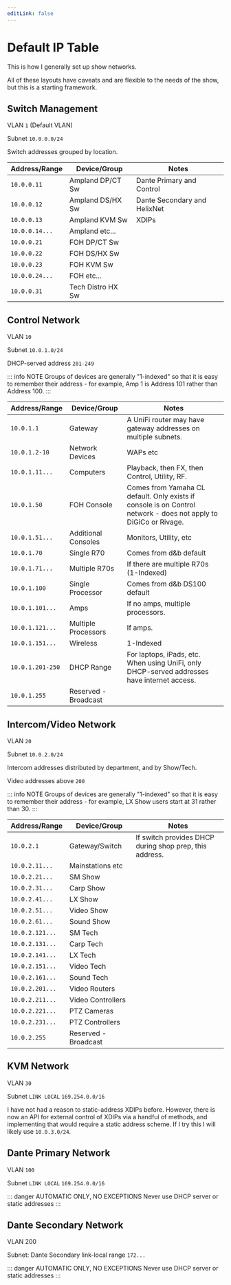 ```yaml
---
editLink: false
---
```


# Default IP Table

This is how I generally set up show networks.

All of these layouts have caveats and are flexible to the needs of the show, but this is a starting framework.

## Switch Management

VLAN `1` (Default VLAN)

Subnet `10.0.0.0/24`

Switch addresses grouped by location.

| Address/Range  | Device/Group      | Notes                        |
| -------------- | ----------------- | ---------------------------- |
| `10.0.0.11`    | Ampland DP/CT Sw  | Dante Primary and Control    |
| `10.0.0.12`    | Ampland DS/HX Sw  | Dante Secondary and HelixNet |
| `10.0.0.13`    | Ampland KVM Sw    | XDIPs                        |
| `10.0.0.14...` | Ampland etc...    |                              |
| `10.0.0.21`    | FOH DP/CT Sw      |                              |
| `10.0.0.22`    | FOH DS/HX Sw      |                              |
| `10.0.0.23`    | FOH KVM Sw        |                              |
| `10.0.0.24...` | FOH etc...        |                              |
| `10.0.0.31`    | Tech Distro HX Sw |                              |

## Control Network

VLAN `10`

Subnet `10.0.1.0/24`

DHCP-served address `201-249`

::: info NOTE
Groups of devices are generally "1-indexed" so that it is easy to remember their address - for example, Amp 1 is Address 101 rather than Address 100.
:::

| Address/Range    | Device/Group         | Notes                                                                                                            |
| ---------------- | -------------------- | ---------------------------------------------------------------------------------------------------------------- |
| `10.0.1.1`       | Gateway              | A UniFi router may have gateway addresses on multiple subnets.                                                   |
| `10.0.1.2-10`    | Network Devices      | WAPs etc                                                                                                         |
| `10.0.1.11...`   | Computers            | Playback, then FX, then Control, Utility, RF.                                                                    |
| `10.0.1.50`      | FOH Console          | Comes from Yamaha CL default. Only exists if console is on Control network - does not apply to DiGiCo or Rivage. |
| `10.0.1.51...`   | Additional Consoles  | Monitors, Utility, etc                                                                                           |
| `10.0.1.70`      | Single R70           | Comes from d&b default                                                                                           |
| `10.0.1.71...`   | Multiple R70s        | If there are multiple R70s (1-Indexed)                                                                           |
| `10.0.1.100`     | Single Processor     | Comes from d&b DS100 default                                                                                     |
| `10.0.1.101...`  | Amps                 | If no amps, multiple processors.                                                                                 |
| `10.0.1.121...`  | Multiple Processors  | If amps.                                                                                                         |
| `10.0.1.151...`  | Wireless             | 1-Indexed                                                                                                        |
| `10.0.1.201-250` | DHCP Range           | For laptops, iPads, etc. When using UniFi, only DHCP-served addresses have internet access.                      |
| `10.0.1.255`     | Reserved - Broadcast |                                                                                                                  |

## Intercom/Video Network

VLAN `20`

Subnet `10.0.2.0/24`

Intercom addresses distributed by department, and by Show/Tech.

Video addresses above `200`

::: info NOTE
Groups of devices are generally "1-indexed" so that it is easy to remember their address - for example, LX Show users start at 31 rather than 30.
:::

| Address/Range   | Device/Group         | Notes                                                   |
| --------------- | -------------------- | ------------------------------------------------------- |
| `10.0.2.1`      | Gateway/Switch       | If switch provides DHCP during shop prep, this address. |
| `10.0.2.11...`  | Mainstations etc     |                                                         |
| `10.0.2.21...`  | SM Show              |                                                         |
| `10.0.2.31...`  | Carp Show            |                                                         |
| `10.0.2.41...`  | LX Show              |                                                         |
| `10.0.2.51...`  | Video Show           |                                                         |
| `10.0.2.61...`  | Sound Show           |                                                         |
| `10.0.2.121...` | SM Tech              |                                                         |
| `10.0.2.131...` | Carp Tech            |                                                         |
| `10.0.2.141...` | LX Tech              |                                                         |
| `10.0.2.151...` | Video Tech           |                                                         |
| `10.0.2.161...` | Sound Tech           |                                                         |
| `10.0.2.201...` | Video Routers        |                                                         |
| `10.0.2.211...` | Video Controllers    |                                                         |
| `10.0.2.221...` | PTZ Cameras          |                                                         |
| `10.0.2.231...` | PTZ Controllers      |                                                         |
| `10.0.2.255`    | Reserved - Broadcast |                                                         |

## KVM Network

VLAN `30`

Subnet `LINK LOCAL` `169.254.0.0/16`

I have not had a reason to static-address XDIPs before. However, there is now an API for external control of XDIPs via a handful of methods, and implementing that would require a static address scheme. If I try this I will likely use `10.0.3.0/24`.

## Dante Primary Network

VLAN `100`

Subnet `LINK LOCAL` `169.254.0.0/16`

::: danger AUTOMATIC ONLY, NO EXCEPTIONS
Never use DHCP server or static addresses
:::

## Dante Secondary Network

VLAN 200

Subnet: Dante Secondary link-local range `172...`

::: danger AUTOMATIC ONLY, NO EXCEPTIONS
Never use DHCP server or static addresses
:::

